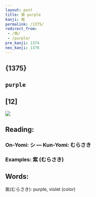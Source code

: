 ```yaml
---
layout: post
title: 紫 purple
kanji: 紫
permalink: /1375/
redirect_from:
 - /紫/
 - /purple/
pre_kanji: 1374
nex_kanji: 1376
---
```


## {1375}

## `purple`

## [12]

<div class="stroke"><img src="E7B4AB.png" /></div>

## Reading:

### On-Yomi: シ &mdash; Kun-Yomi: むらさき

### Examples: 紫 (むらさき)

## Words:

紫(むらさき): purple, violet (color)
